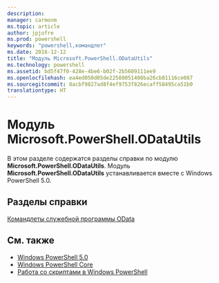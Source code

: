 ```yaml
---
description: 
manager: carmonm
ms.topic: article
author: jpjofre
ms.prod: powershell
keywords: "powershell,командлет"
ms.date: 2016-12-12
title: "Модуль Microsoft.PowerShell.ODataUtils"
ms.technology: powershell
ms.assetid: bd5f47f0-428e-4be6-b02f-2b5609111ee9
ms.openlocfilehash: ea4ed050d05de22588051408ba26cb81116ce087
ms.sourcegitcommit: 8acbf9827ad8f4ef9753f826ecaff58495ca51b0
translationtype: HT
---
```

# <a name="microsoftpowershellodatautils-module"></a>Модуль Microsoft.PowerShell.ODataUtils
В этом разделе содержатся разделы справки по модулю **Microsoft.PowerShell.ODataUtils**. Модуль **Microsoft.PowerShell.ODataUtils** устанавливается вместе с Windows PowerShell 5.0.

## <a name="help-topics"></a>Разделы справки
[Командлеты служебной программы OData](http://technet.microsoft.com/library/dn818506(v=wps.640).aspx)

## <a name="see-also"></a>См. также
- [Windows PowerShell 5.0](Windows-PowerShell-5.0.md)
- [Windows PowerShell Core](https://technet.microsoft.com/en-us/library/4b75f1e4-f327-48f3-92ab-bf5435094d41)
- [Работа со скриптами в Windows PowerShell](../../getting-started/fundamental/Scripting-with-Windows-PowerShell.md)

